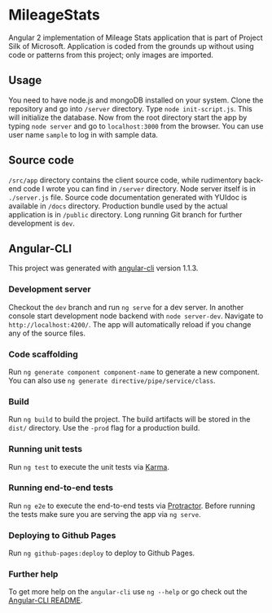 # MileageStats

Angular 2 implementation of Mileage Stats application that is part of Project Silk of Microsoft. Application is coded from the grounds up without using code or patterns from this project; only images are imported.

## Usage

You need to have node.js and mongoDB installed on your system. Clone the repository and go into `/server` directory. Type `node init-script.js`. This will initialize the database. Now from the root directory start the app by typing `node server` and go to `localhost:3000` from the browser. You can use user name `sample` to log in with sample data.

## Source code

`/src/app` directory contains the client source code, while rudimentory back-end code I wrote you can find in `/server` directory. Node server itself is in `./server.js` file.
Source code documentation generated with YUIdoc is available in `/docs` directory.
Production bundle used by the actual application is in `/public` directory.
Long running Git branch for further development is `dev`.

## Angular-CLI

This project was generated with [angular-cli](https://github.com/angular/angular-cli) version 1.1.3.

### Development server
Checkout the `dev` branch and run `ng serve` for a dev server. In another console start development node backend with `node server-dev`. Navigate to `http://localhost:4200/`. The app will automatically reload if you change any of the source files.

### Code scaffolding

Run `ng generate component component-name` to generate a new component. You can also use `ng generate directive/pipe/service/class`.

### Build

Run `ng build` to build the project. The build artifacts will be stored in the `dist/` directory. Use the `-prod` flag for a production build.

### Running unit tests

Run `ng test` to execute the unit tests via [Karma](https://karma-runner.github.io).

### Running end-to-end tests

Run `ng e2e` to execute the end-to-end tests via [Protractor](http://www.protractortest.org/).
Before running the tests make sure you are serving the app via `ng serve`.

### Deploying to Github Pages

Run `ng github-pages:deploy` to deploy to Github Pages.

### Further help

To get more help on the `angular-cli` use `ng --help` or go check out the [Angular-CLI README](https://github.com/angular/angular-cli/blob/master/README.md).
